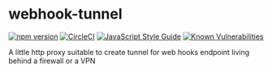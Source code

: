 # webhook-tunnel


[![npm version](https://badge.fury.io/js/webhook-tunnel.svg)](http://badge.fury.io/js/webhook-tunnel)
[![CircleCI](https://circleci.com/gh/lmammino/webhook-tunnel.svg?style=shield)](https://circleci.com/gh/lmammino/webhook-tunnel)
[![JavaScript Style Guide](https://img.shields.io/badge/code_style-standard-brightgreen.svg)](https://standardjs.com)
[![Known Vulnerabilities](https://snyk.io/test/github/lmammino/webhook-tunnel/badge.svg)](https://snyk.io/test/github/lmammino/webhook-tunnel)

A little http proxy suitable to create tunnel for web hooks endpoint living behind a firewall or a VPN
